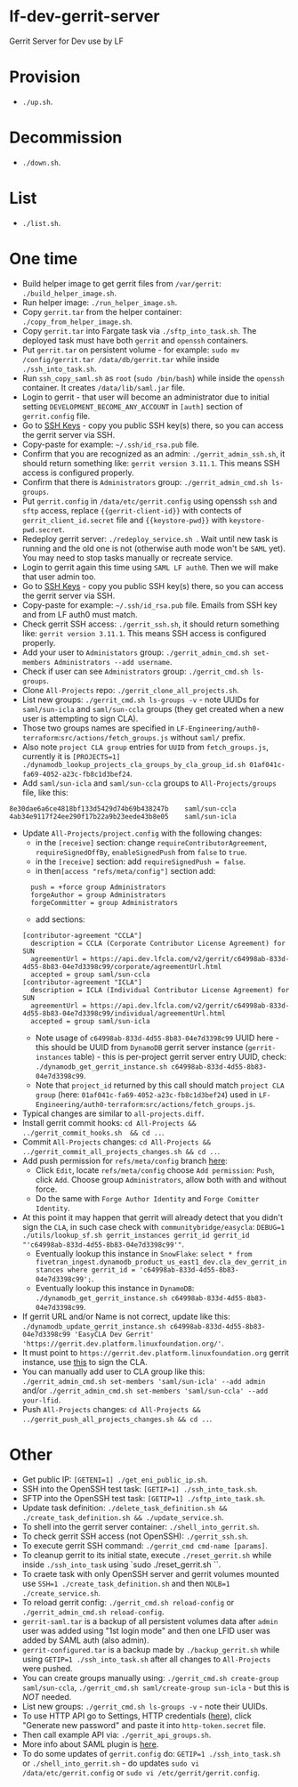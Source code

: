 # lf-dev-gerrit-server
Gerrit Server for Dev use by LF


# Provision

- `` ./up.sh ``.


# Decommission

- `` ./down.sh ``.


# List

- `` ./list.sh ``.


# One time

- Build helper image to get gerrit files from `/var/gerrit`: `` ./build_helper_image.sh ``.
- Run helper image: `` ./run_helper_image.sh ``.
- Copy `gerrit.tar` from the helper container: `` ./copy_from_helper_image.sh ``.
- Copy `gerrit.tar` into Fargate task via `` ./sftp_into_task.sh ``. The deployed task must have both `gerrit` and `openssh` containers.
- Put `gerrit.tar` on persistent volume - for example: `sudo mv /config/gerrit.tar /data/db/gerrit.tar` while inside `` ./ssh_into_task.sh ``.
- Run `ssh_copy_saml.sh` as `root` (`sudo /bin/bash`) while inside the `openssh` container. It creates `/data/lib/saml.jar` file.
- Login to gerrit - that user will become an administrator due to initial setting `DEVELOPMENT_BECOME_ANY_ACCOUNT` in `[auth]` section of `gerrit.config` file.
- Go to [SSH Keys](https://gerrit.dev.platform.linuxfoundation.org/settings/#SSHKeys) - copy you public SSH key(s) there, so you can access the gerrit server via SSH.
- Copy-paste for example: `~/.ssh/id_rsa.pub` file.
- Confirm that you are recognized as an admin: `` ./gerrit_admin_ssh.sh ``, it should return something like: `gerrit version 3.11.1`. This means SSH access is configured properly.
- Confirm that there is `Administrators` group: `` ./gerrit_admin_cmd.sh ls-groups ``.
- Put `gerrit.config` in `/data/etc/gerrit.config` using openssh `ssh` and `sftp` access, replace `{{gerrit-client-id}}` with contects of `gerrit_client_id.secret` file and `{{keystore-pwd}}` with `keystore-pwd.secret`.
- Redeploy gerrit server: `` ./redeploy_service.sh  ``. Wait until new task is running and the old one is not (otherwise auth mode won't be `SAML` yet). You may need to stop tasks manually or recreate service.
- Login to gerrit again this time using `SAML LF auth0`. Then we will make that user admin too.
- Go to [SSH Keys](https://gerrit.dev.platform.linuxfoundation.org/settings/#SSHKeys) - copy you public SSH key(s) there, so you can access the gerrit server via SSH.
- Copy-paste for example: `~/.ssh/id_rsa.pub` file. Emails from SSH key and from LF auth0 must match.
- Check gerrit SSH access: `` ./gerrit_ssh.sh ``, it should return something like: `gerrit version 3.11.1`. This means SSH access is configured properly.
- Add your user to `Administators` group: `` ./gerrit_admin_cmd.sh set-members Administrators --add username ``.
- Check if user can see `Administrators` group: `` ./gerrit_cmd.sh ls-groups ``.
- Clone `All-Projects` repo: `` ./gerrit_clone_all_projects.sh ``.
- List new groups: `` ./gerrit_cmd.sh ls-groups -v `` - note UUIDs for `saml/sun-icla` and `saml/sun-ccla` groups (they get created when a new user is attempting to sign CLA).
- Those two groups names are specified in `LF-Engineering/auth0-terraform`:`src/actions/fetch_groups.js` without `saml/` prefix.
- Also note `project CLA group` entries for `UUID` from `fetch_groups.js`, currently it is `` [PROJECTS=1] ./dynamodb_lookup_projects_cla_groups_by_cla_group_id.sh 01af041c-fa69-4052-a23c-fb8c1d3bef24 ``.
- Add `saml/sun-icla` and `saml/sun-ccla` groups to `All-Projects/groups` file, like this:
```
8e30dae6a6ce4818bf133d5429d74b69b438247b	saml/sun-ccla
4ab34e9117f24ee290f17b22a9b23eede43b8e05	saml/sun-icla
```
- Update `All-Projects/project.config` with the following changes:
  - in the `[receive]` section: change `requireContributorAgreement`, `requireSignedOffBy`, `enableSignedPush` from `false` to `true`.
  - in the `[receive]` section: add `requireSignedPush = false`.
  - in then`[access "refs/meta/config"]` section add:
  ```
    push = +force group Administrators
    forgeAuthor = group Administrators
    forgeCommitter = group Administrators
  ```
  - add sections:
  ```
  [contributor-agreement "CCLA"]
    description = CCLA (Corporate Contributor License Agreement) for SUN
    agreementUrl = https://api.dev.lfcla.com/v2/gerrit/c64998ab-833d-4d55-8b83-04e7d3398c99/corporate/agreementUrl.html
    accepted = group saml/sun-ccla
  [contributor-agreement "ICLA"]
    description = ICLA (Individual Contributor License Agreement) for SUN
    agreementUrl = https://api.dev.lfcla.com/v2/gerrit/c64998ab-833d-4d55-8b83-04e7d3398c99/individual/agreementUrl.html
    accepted = group saml/sun-icla
  ```
  - Note usage of `c64998ab-833d-4d55-8b83-04e7d3398c99` UUID here - this should be UUID from `DynamoDB` gerrit server instance (`gerrit-instances` table) - this is per-project gerrit server entry UUID, check: `` ./dynamodb_get_gerrit_instance.sh c64998ab-833d-4d55-8b83-04e7d3398c99 ``.
  - Note that `project_id` returned by this call should match `project CLA group` (here: `01af041c-fa69-4052-a23c-fb8c1d3bef24`) used in `LF-Engineering/auth0-terraform`:`src/actions/fetch_groups.js`.
- Typical changes are similar to `all-projects.diff`.
- Install gerrit commit hooks: `` cd All-Projects && ../gerrit_commit_hooks.sh  && cd .. ``.
- Commit `All-Projects` changes: `` cd All-Projects && ../gerrit_commit_all_projects_changes.sh && cd .. ``.
- Add push permission for `refs/meta/config` branch [here](https://gerrit.dev.platform.linuxfoundation.org/admin/repos/All-Projects,access):
  - Click `Edit`, locate `refs/meta/config` choose `Add permission`: `Push`, click `Add`. Choose group `Administrators`, allow both with and without force.
  - Do the same with `Forge Author Identity` and `Forge Comitter Identity`.
- At this point it may happen that gerrit will already detect that you didn't sign the `CLA`, in such case check with `communitybridge/easycla`: `` DEBUG=1 ./utils/lookup_sf.sh gerrit_instances gerrit_id gerrit_id "'c64998ab-833d-4d55-8b83-04e7d3398c99'" ``.
  - Eventually lookup this instance in `SnowFlake`: `` select * from fivetran_ingest.dynamodb_product_us_east1_dev.cla_dev_gerrit_instances where gerrit_id = 'c64998ab-833d-4d55-8b83-04e7d3398c99'; ``.
  - Eventually lookup this instance in `DynamoDB`: `` ./dynamodb_get_gerrit_instance.sh c64998ab-833d-4d55-8b83-04e7d3398c99 ``.
- If gerrit URL and/or Name is not correct, update like this: `` ./dynamodb_update_gerrit_instance.sh c64998ab-833d-4d55-8b83-04e7d3398c99 'EasyCLA Dev Gerrit' 'https://gerrit.dev.platform.linuxfoundation.org/' ``.
- It must point to `https://gerrit.dev.platform.linuxfoundation.org` gerrit instance, use [this](https://gerrit.dev.platform.linuxfoundation.org/settings/new-agreement) to sign the CLA.
- You can manually add user to CLA group like this: `` ./gerrit_admin_cmd.sh set-members 'saml/sun-icla' --add admin `` and/or `` ./gerrit_admin_cmd.sh set-members 'saml/sun-ccla' --add your-lfid ``.
- Push `All-Projects` changes: `` cd All-Projects && ../gerrit_push_all_projects_changes.sh && cd .. ``.

# Other

- Get public IP: `` [GETENI=1] ./get_eni_public_ip.sh ``.
- SSH into the OpenSSH test task: `` [GETIP=1] ./ssh_into_task.sh ``.
- SFTP into the OpenSSH test task: `` [GETIP=1] ./sftp_into_task.sh ``.
- Update task definition: `` ./delete_task_definition.sh && ./create_task_definition.sh && ./update_service.sh ``.
- To shell into the gerrit server container: `` ./shell_into_gerrit.sh ``.
- To check gerrit SSH access (not OpenSSH): `` ./gerrit_ssh.sh ``.
- To execute gerrit SSH command: `` ./gerrit_cmd cmd-name [params] ``.
- To cleanup gerrit to its initial state, execute `` ./reset_gerrit.sh `` while inside `` ./ssh_into_task `` using `sudo ./reset_gerrit.sh ``.
- To craete task with only OpenSSH server and gerrit volumes mounted use `` SSH=1 ./create_task_definition.sh `` and then `` NOLB=1 ./create_service.sh ``.
- To reload gerrit config: `` ./gerrit_cmd.sh reload-config `` or `` ./gerrit_admin_cmd.sh reload-config ``.
- `gerrit-saml.tar` is a backup of all persistent volumes data after `admin` user was added using "1st login mode" and then one LFID user was added by SAML auth (also admin).
- `gerrit-configured.tar` is a backup made by `./backup_gerrit.sh` while using `GETIP=1 ./ssh_into_task.sh` after all changes to `All-Projects` were pushed.
- You can create groups manually using: `` ./gerrit_cmd.sh create-group saml/sun-ccla ``, `` ./gerrit_cmd.sh saml/create-group sun-icla `` - but this is *NOT* needed.
- List new groups: `` ./gerrit_cmd.sh ls-groups -v `` - note their UUIDs.
- To use HTTP API go to Settings, HTTP credentials ([here](https://gerrit.dev.platform.linuxfoundation.org/settings/#HTTPCredentials)), click "Generate new password" and paste it into `http-token.secret` file.
- Then call example API via: `` ./gerrit_api_groups.sh ``.
- More info about SAML plugin is [here](https://gerrit.googlesource.com/plugins/saml/).
- To do some updates of `gerrit.config` do: `` GETIP=1 ./ssh_into_task.sh `` or `` ./shell_into_gerrit.sh `` - do updates `sudo vi /data/etc/gerrit.config` or `sudo vi /etc/gerrit/gerrit.config`.
